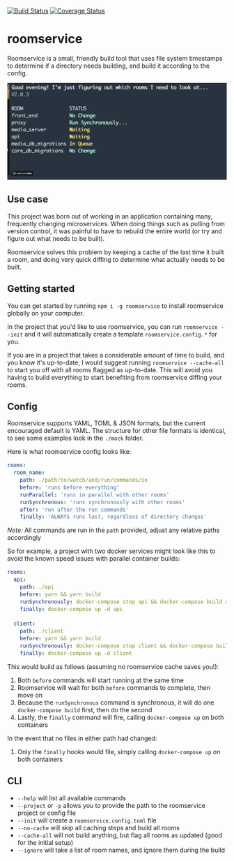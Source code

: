 [![Build Status](https://travis-ci.org/curtiswilkinson/roomservice.svg?branch=master)](https://travis-ci.org/curtiswilkinson/roomservice)
[![Coverage Status](https://coveralls.io/repos/github/curtiswilkinson/roomservice/badge.svg?branch=master)](https://coveralls.io/github/curtiswilkinson/roomservice?branch=master)

# roomservice

Roomservice is a small, friendly build tool that uses file system timestamps to
determine if a directory needs building, and build it according to the config.

![Roomservice Example](https://raw.githubusercontent.com/curtiswilkinson/roomservice/master/images/example.gif)

## Use case

This project was born out of working in an application containing many,
frequently changing microservices. When doing things such as pulling from
version control, it was painful to have to rebuild the entire world (or try and
figure out what needs to be built).

Roomservice solves this problem by keeping a cache of the last time it built a
room, and doing very quick diffing to determine what actually needs to be built.

## Getting started

You can get started by running `npm i -g roomservice` to install roomservice
globally on your computer.

In the project that you'd like to use roomservice, you can run `roomservice
--init` and it will automatically create a template `roomservice.config.*` for
you.

If you are in a project that takes a considerable amount of time to build, and
you know it's up-to-date, I would suggest running `roomservice --cache-all` to
start you off with all rooms flagged as up-to-date. This will avoid you having
to build everything to start benefiting from roomservice diffing your rooms.

## Config

Roomservice supports YAML, TOML & JSON formats, but the current encouraged
default is YAML. The structure for other file formats is identical, to see some
examples look in the `./mock` folder.

Here is what roomservice config looks like:

```yaml
rooms:
  room_name:
    path: ./path/to/watch/and/run/commands/in
    before: 'runs before everything'
    runParallel: 'runs in parallel with other rooms'
    runSynchronous: 'runs synchronously with other rooms'
    after: 'run after the run commands'
    finally: 'ALWAYS runs last, regardless of directory changes'
```

_Note:_ All commands are run in the `path` provided, adjust any relative paths
accordingly

So for example, a project with two docker services might look like this to avoid
the known speed issues with parallel container builds:

```yaml
rooms:
  api:
    path: ./api
    before: yarn && yarn build
    runSynchronously: docker-compose stop api && docker-compose build api
    finally: docker-compose up -d api

  client:
    path: ./client
    before: yarn && yarn build
    runSynchronously: docker-compose stop client && docker-compose build client
    finally: docker-compose up -d client
```

This would build as follows (assuming no roomservice cache saves you!):

1. Both `before` commands will start running at the same time
2. Roomservice will wait for both `before` commands to complete, then move on
3. Because the `runSynchronous` command is synchronous, it will do one
   `docker-compose build` first, then do the second
4. Lastly, the `finally` command will fire, calling `docker-compose up` on both
   containers

In the event that no files in either path had changed:

1. Only the `finally` hooks would file, simply calling `docker-compose up` on
   both containers

## CLI

* `--help` will list all available commands
* `--project` or `-p` allows you to provide the path to the roomservice project
  or config file
* `--init` will create a `roomservice.config.toml` file
* `--no-cache` will skip all caching steps and build all rooms
* `--cache-all` will not build anything, but flag all rooms as updated (good for
  the initial setup)
* `--ignore` will take a list of room names, and ignore them during the build
